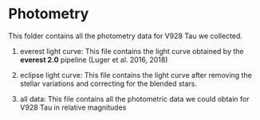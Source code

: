 # Photometry
This folder contains all the photometry data for V928 Tau we collected.

1) everest light curve: This file contains the light curve obtained by the <strong>everest 2.0</strong> pipeline (Luger et al. 2016, 2018)

2) eclipse light curve: This file contains the light curve after removing the stellar variations and correcting for the blended stars.

3) all data: This file contains all the photometric data we could obtain for V928 Tau in relative magnitudes
